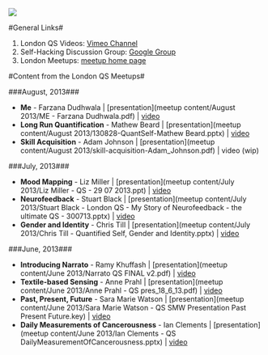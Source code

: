 ![ ](https://github.com/ksnyde/qs/raw/master/assets/qs-london.png)

#General Links#
1. London QS Videos: [Vimeo Channel](https://vimeo.com/channels/londonqs)
2. Self-Hacking Discussion Group: [Google Group](https://groups.google.com/forum/#!forum/self-hacking)
3. London Meetups: [meetup home page](http://www.meetup.com/LondonQS/events/133546932/)


#Content from the London QS Meetups#


###August, 2013###
- **Me** - Farzana Dudhwala | [presentation](meetup content/August 2013/ME  - Farzana Dudhwala.pdf) | [video](https://vimeo.com/73598429)
- **Long Run Quantification**  - Mathew Beard | [presentation](meetup content/August 2013/130828-QuantSelf-Mathew Beard.pptx) | [video](https://vimeo.com/74067335)
- **Skill Acquisition** - Adam Johnson | [presentation](meetup content/August 2013/skill-acquisition-Adam_Johnson.pdf) | video (wip)

###July, 2013###
- **Mood Mapping** - Liz Miller | [presentation](meetup content/July 2013/Liz Miller - QS - 29 07 2013.ppt) | [video](https://vimeo.com/71776733)
- **Neurofeedback** - Stuart Black | [presentation](meetup content/July 2013/Stuart Black - London QS - My Story of Neurofeedback - the ultimate QS - 300713.pptx) | [video](https://vimeo.com/channels/londonqs/71735867)
- **Gender and Identity** - Chris Till | [presentation](meetup content/July 2013/Chris Till - Quantified Self, Gender and Identity.pptx) | [video](https://vimeo.com/71800389)

###June, 2013###
- **Introducing Narrato** - Ramy Khuffash | [presentation](meetup content/June 2013/Narrato QS FINAL v2.pdf) | [video](https://vimeo.com/68964779)
- **Textile-based Sensing** - Anne Prahl | [presentation](meetup content/June 2013/Anne Prahl - QS pres_18_6_13.pdf) | [video](https://vimeo.com/68775423)
- **Past, Present, Future** - Sara Marie Watson | [presentation](meetup content/June 2013/Sara Marie Watson - QS SMW Presentation Past Present Future.key) | [video](https://vimeo.com/68913267)
- **Daily Measurements of Cancerousness** - Ian Clements | [presentation](meetup content/June 2013/Ian Clements - QS DailyMeasurementOfCancerousness.pptx) | [video](https://vimeo.com/68941583)
